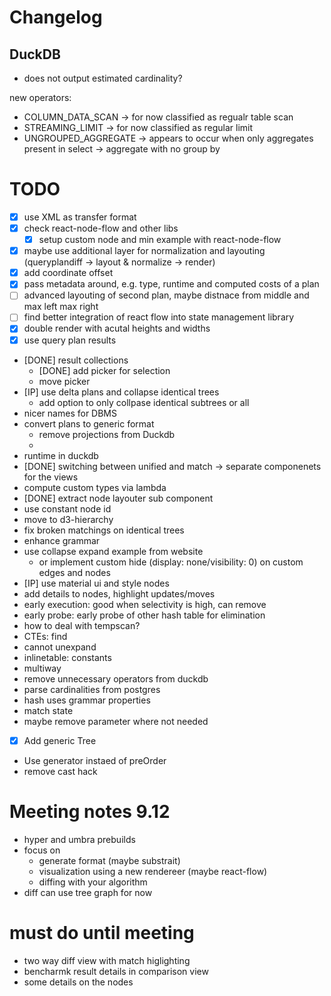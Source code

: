 # Changelog
## DuckDB
- does not output estimated cardinality?

new operators:
- COLUMN_DATA_SCAN -> for now classified as regualr table scan
- STREAMING_LIMIT -> for now classified as regular limit
- UNGROUPED_AGGREGATE -> appears to occur when only aggregates present in select -> aggregate with no group by

# TODO
- [x] use XML as transfer format
- [x] check react-node-flow and other libs
  - [x] setup custom node and min example with react-node-flow
- [x] maybe use additional layer for normalization and layouting (queryplandiff -> layout & normalize -> render)
- [x] add coordinate offset
- [x] pass metadata around, e.g. type, runtime and computed costs of a plan
- [ ] advanced layouting of second plan, maybe distnace from middle and max left max right
- [ ] find better integration of react flow into state management library
- [X] double render with acutal heights and widths
- [x] use query plan results 
- [DONE] result collections
  - [DONE] add picker for selection
  - move picker
- [IP] use delta plans and collapse identical trees
  - add option to only collpase identical subtrees or all
- nicer names for DBMS
- convert plans to generic format
  - remove projections from Duckdb
  - 
- runtime in duckdb
- [DONE] switching between unified and match -> separate componenets for the views
- compute custom types via lambda
- [DONE] extract node layouter sub component
- use constant node id
- move to d3-hierarchy
- fix broken matchings on identical trees
- enhance grammar
- use collapse expand example from website
  - or implement custom hide (display: none/visibility: 0) on custom edges and nodes
- [IP] use material ui and style nodes
- add details to nodes, highlight updates/moves
- early execution: good when selectivity is high, can remove
- early probe: early probe of other hash table for elimination
- how to deal with tempscan?
- CTEs: find
- cannot unexpand
- inlinetable: constants
- multiway
- remove unnecessary operators from duckdb
- parse cardinalities from postgres
- hash uses grammar properties
- match state
- maybe remove <T> parameter where not needed
- [x] Add generic Tree<T>
- Use generator instaed of preOrder
- remove cast hack

# Meeting notes 9.12
- hyper and umbra prebuilds
- focus on 
  - generate format (maybe substrait)
  - visualization using a new rendereer (maybe react-flow)
  - diffing with your algorithm
- diff can use tree graph for now


# must do until meeting
- two way diff view with match higlighting
- bencharmk result details in comparison view
- some details on the nodes






